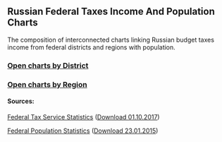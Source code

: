 ## Russian Federal Taxes Income And Population Charts

The composition of interconnected charts linking Russian budget taxes income from federal districts and regions with population.

### [Open charts by District](https://neoreact-cat.github.io/charts/pages/ru.russian-federal-budget-taxes-income-and-population/charts-districts.html)

### [Open charts by Region](https://neoreact-cat.github.io/charts/pages/ru.russian-federal-budget-taxes-income-and-population/charts-regions.html)

#### Sources:

[Federal Tax Service Statistics](https://www.nalog.ru/rn77/related_activities/statistics_and_analytics/forms/6772396/) ([Download 01.10.2017](https://neoreact-cat.github.io/charts/data/excel/ru.federal-taxes-income-by-territories.2017-10.xls))

[Federal Population Statistics](http://www.statdata.ru/naselenie-federalnyh-okrugov-rossii) ([Download 23.01.2015](https://neoreact-cat.github.io/charts/data/excel/ru.population-by-territories.2015-01.xls))